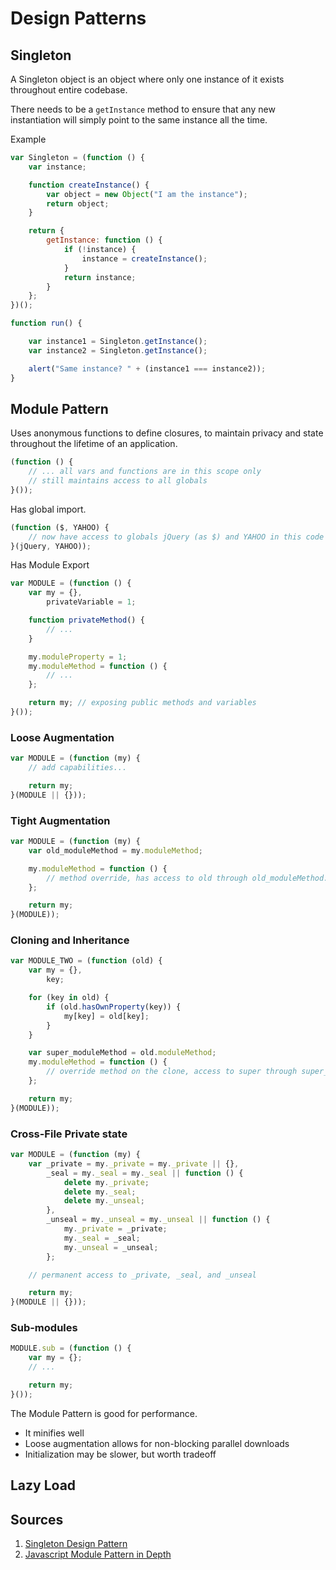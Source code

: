 # Design Patterns

## Singleton

A Singleton object is an object where only one instance of it exists throughout entire codebase.

There needs to be a `getInstance` method to ensure that any new instantiation will simply point to the same instance all the time.

Example

```js
var Singleton = (function () {
    var instance;

    function createInstance() {
        var object = new Object("I am the instance");
        return object;
    }

    return {
        getInstance: function () {
            if (!instance) {
                instance = createInstance();
            }
            return instance;
        }
    };
})();

function run() {

    var instance1 = Singleton.getInstance();
    var instance2 = Singleton.getInstance();

    alert("Same instance? " + (instance1 === instance2));  
}
```

## Module Pattern

Uses anonymous functions to define closures, to maintain privacy and state throughout the lifetime of an application.

```js
(function () {
	// ... all vars and functions are in this scope only
	// still maintains access to all globals
}());
```

Has global import.

```js
(function ($, YAHOO) {
	// now have access to globals jQuery (as $) and YAHOO in this code
}(jQuery, YAHOO));
```

Has Module Export

```js
var MODULE = (function () {
	var my = {},
		privateVariable = 1;

	function privateMethod() {
		// ...
	}

	my.moduleProperty = 1;
	my.moduleMethod = function () {
		// ...
	};

	return my; // exposing public methods and variables
}());
```

### Loose Augmentation

```js
var MODULE = (function (my) {
	// add capabilities...

	return my;
}(MODULE || {}));
```

### Tight Augmentation

```js
var MODULE = (function (my) {
	var old_moduleMethod = my.moduleMethod;

	my.moduleMethod = function () {
		// method override, has access to old through old_moduleMethod...
	};

	return my;
}(MODULE));
```

### Cloning and Inheritance

```js
var MODULE_TWO = (function (old) {
	var my = {},
		key;

	for (key in old) {
		if (old.hasOwnProperty(key)) {
			my[key] = old[key];
		}
	}

	var super_moduleMethod = old.moduleMethod;
	my.moduleMethod = function () {
		// override method on the clone, access to super through super_moduleMethod
	};

	return my;
}(MODULE));
```

### Cross-File Private state

```js
var MODULE = (function (my) {
	var _private = my._private = my._private || {},
		_seal = my._seal = my._seal || function () {
			delete my._private;
			delete my._seal;
			delete my._unseal;
		},
		_unseal = my._unseal = my._unseal || function () {
			my._private = _private;
			my._seal = _seal;
			my._unseal = _unseal;
		};

	// permanent access to _private, _seal, and _unseal

	return my;
}(MODULE || {}));
```

### Sub-modules

```js
MODULE.sub = (function () {
	var my = {};
	// ...

	return my;
}());
```

The Module Pattern is good for performance.

* It minifies well
* Loose augmentation allows for non-blocking parallel downloads
* Initialization may be slower, but worth tradeoff

## Lazy Load

## Sources

1. [Singleton Design Pattern](http://www.dofactory.com/javascript/singleton-design-pattern)
2. [Javascript Module Pattern in Depth](http://www.adequatelygood.com/JavaScript-Module-Pattern-In-Depth.html)
